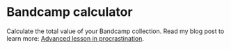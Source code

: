 # Bandcamp calculator

Calculate the total value of your Bandcamp collection. Read my blog post to learn more:
[Advanced lesson in procrastination](https://mijailovic.net/2023/01/23/procrastination/).
